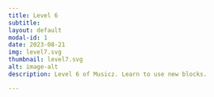 ```yaml
---
title: Level 6
subtitle: 
layout: default
modal-id: 1
date: 2023-08-21
img: level7.svg
thumbnail: level7.svg
alt: image-alt
description: Level 6 of Musicz. Learn to use new blocks.

---
```

